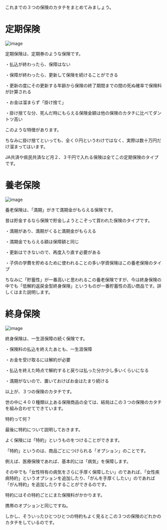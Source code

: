 これまでの３つの保険のカタチをまとめてみましょう。





# 定期保険
![image](https://user-images.githubusercontent.com/99887597/222991601-3b6ff5c8-abc4-4f38-966e-e6fab4078bed.png)



定期保険は、定期券のような保険です。





・払込が終わったら、保障はない


・保障が終わったら、更新して保険を続けることができる


・更新の度にその更新する年齢から保険の終了期間までの間の死ぬ確率で保険料が計算される


・お金は溜まらず「掛け捨て」


・掛け捨てな分、死んだ時にもらえる保険金額は他の保険のカタチに比べてダントツ高い


このような特徴があります。


ちなみに掛け捨てといっても、全く０円というわけではなく、実際は数十万円だけ溜まってはいます。


JA共済や県民共済など月２、３千円で入れる保険は全てこの定期保険のタイプです。


# 養老保険
![image](https://user-images.githubusercontent.com/99887597/222991615-458798e3-ab29-4d13-9e2d-21732585ea50.png)



養老保険は、「満期」がきて満期金がもらえる保険です。


昔は貯金するなら保険で貯金しようとこぞって買われた保険のタイプです。





・満期があり、満期がくると満期金がもらえる


・満期金でもらえる額は保障額と同じ


・更新はできないので、再度入り直す必要がある


・子供の学費を貯めるために使われることの多い学資保険はこの養老保険のタイプ


ちなみに「貯蓄性」が一番高いと思われるこの養老保険ですが、今は終身保険の中でも「低解約返戻金型終身保険」というものが一番貯蓄性の高い商品です。詳しくはまた説明します。


# 終身保険
![image](https://user-images.githubusercontent.com/99887597/222991625-bc2cb350-09b8-4087-a81b-cccf0c67afc3.png)



終身保険は、一生涯保障の続く保険です。





・保険料の払込を終えたあとも、一生涯保障


・お金を受け取るには解約が必要


・払込を終えた時点で解約すると戻りは払った分か少し多いくらいになる


・満期がないので、置いておけばお金はたまり続ける





以上が、３つの保険のカタチです。


世の中に４００種類以上ある保険商品の全ては、結局はこの３つの保険のカタチを組み合わせてできています。


特約って何？

最後に特約について説明しておきます。


よく保険には「特約」というものをつけることができます。


「特約」というのは、商品ごとにつけられる「オプション」のことです。


例えば、医療保険であれば、基本的には「病気」を保障します。


その中でも「女性特有の病気をさらに手厚く保障したい」のであれば、「女性疾病特約」というオプションを追加したり、「がんを手厚くしたい」のであれば「がん特約」を追加したりすることができるのです。


特約にはその特約ごとにまた保険料がかかります。


携帯のオプションと同じですね。


しかし、そういったひとつひとつの特約もよく見るとこの３つの保険のどれかのカタチをしているのです。
